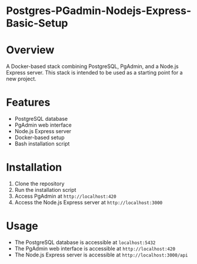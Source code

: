 # Postgres-PGadmin-Nodejs-Express-Basic-Setup

# Overview

A Docker-based stack combining PostgreSQL, PgAdmin, and a Node.js Express server. This stack is intended to be used as a starting point for a new project.

# Features

- PostgreSQL database
- PgAdmin web interface
- Node.js Express server
- Docker-based setup
- Bash installation script

# Installation

1. Clone the repository
2. Run the installation script
3. Access PgAdmin at `http://localhost:420`
4. Access the Node.js Express server at `http://localhost:3000`

# Usage

- The PostgreSQL database is accessible at `localhost:5432`
- The PgAdmin web interface is accessible at `http://localhost:420`
- The Node.js Express server is accessible at `http://localhost:3000/api`

```

```

